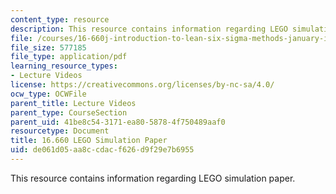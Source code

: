 ```yaml
---
content_type: resource
description: This resource contains information regarding LEGO simulation paper.
file: /courses/16-660j-introduction-to-lean-six-sigma-methods-january-iap-2012/de061d05aa8ccdacf626d9f29e7b6955_MIT16_660JIAP12_sim_paper.pdf
file_size: 577185
file_type: application/pdf
learning_resource_types:
- Lecture Videos
license: https://creativecommons.org/licenses/by-nc-sa/4.0/
ocw_type: OCWFile
parent_title: Lecture Videos
parent_type: CourseSection
parent_uid: 41be8c54-3171-ea80-5878-4f750489aaf0
resourcetype: Document
title: 16.660 LEGO Simulation Paper
uid: de061d05-aa8c-cdac-f626-d9f29e7b6955
---
```

This resource contains information regarding LEGO simulation paper.